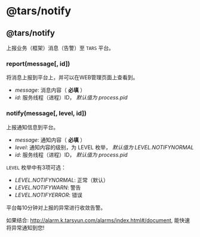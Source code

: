 # @tars/notify

## @tars/notify

上报业务（框架）消息（告警）至 `TARS` 平台。

### report\(message\[, id\]\)

将消息上报到平台上，并可以在WEB管理页面上查看到。

* _message_: 消息内容（ **必填** ）
* _id_: 服务线程（进程）ID， _默认值为 process.pid_

### notify\(message\[, level, id\]\)

上报通知信息到平台。

* _message_: 通知内容（ **必填** ）
* _level_: 通知内容的级别，为 LEVEL 枚举， _默认值为 LEVEL.NOTIFYNORMAL_
* _id_: 服务线程（进程）ID， _默认值为 process.pid_

`LEVEL` 枚举中有3项可选：

* _LEVEL.NOTIFYNORMAL_: 正常（默认）
* _LEVEL.NOTIFYWARN_: 警告
* _LEVEL.NOTIFYERROR_: 错误

平台每10分钟对上报的异常进行收敛告警。


如果结合: http://alarm.k.tarsyun.com/alarms/index.html#/document, 能快速将异常通知到您!
